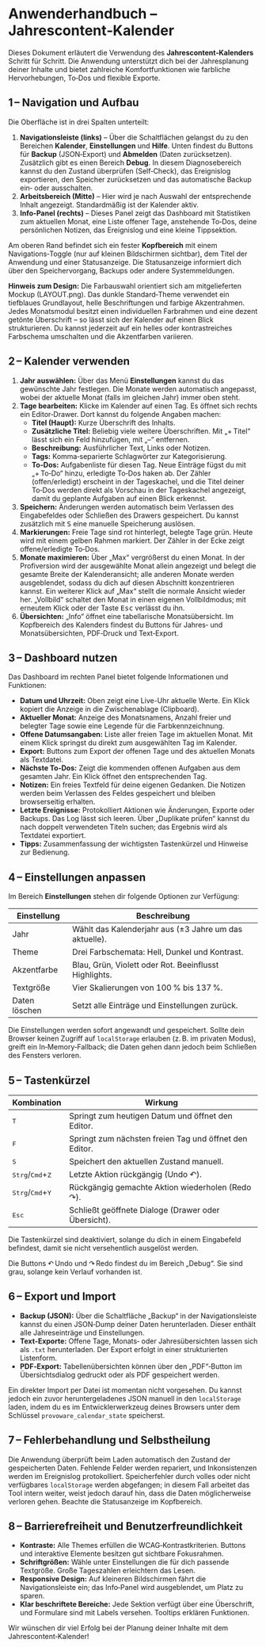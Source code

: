 # Anwenderhandbuch – Jahrescontent‑Kalender

Dieses Dokument erläutert die Verwendung des **Jahrescontent‑Kalenders** Schritt für Schritt. Die Anwendung unterstützt dich bei der Jahresplanung deiner Inhalte und bietet zahlreiche Komfortfunktionen wie farbliche Hervorhebungen, To‑Dos und flexible Exporte.

## 1 – Navigation und Aufbau

Die Oberfläche ist in drei Spalten unterteilt:

1. **Navigationsleiste (links)** – Über die Schaltflächen gelangst du zu den Bereichen **Kalender**, **Einstellungen** und **Hilfe**. Unten findest du Buttons für **Backup** (JSON‑Export) und **Abmelden** (Daten zurücksetzen).
   Zusätzlich gibt es einen Bereich **Debug**. In diesem Diagnosebereich kannst du den Zustand überprüfen (Self‑Check), das Ereignislog exportieren, den Speicher zurücksetzen und das automatische Backup ein‑ oder ausschalten.
2. **Arbeitsbereich (Mitte)** – Hier wird je nach Auswahl der entsprechende Inhalt angezeigt. Standardmäßig ist der Kalender aktiv.
3. **Info‑Panel (rechts)** – Dieses Panel zeigt das Dashboard mit Statistiken zum aktuellen Monat, eine Liste offener Tage, anstehende To‑Dos, deine persönlichen Notizen, das Ereignislog und eine kleine Tippsektion.

Am oberen Rand befindet sich ein fester **Kopfbereich** mit einem Navigations‑Toggle (nur auf kleinen Bildschirmen sichtbar), dem Titel der Anwendung und einer Statusanzeige. Die Statusanzeige informiert dich über den Speichervorgang, Backups oder andere Systemmeldungen.

**Hinweis zum Design:** Die Farbauswahl orientiert sich am mitgelieferten Mockup (LAYOUT.png). Das dunkle Standard‑Theme verwendet ein tiefblaues Grundlayout, helle Beschriftungen und farbige Akzentrahmen. Jedes Monatsmodul besitzt einen individuellen Farbrahmen und eine dezent getönte Überschrift – so lässt sich der Kalender auf einen Blick strukturieren. Du kannst jederzeit auf ein helles oder kontrastreiches Farbschema umschalten und die Akzentfarben variieren.

## 2 – Kalender verwenden

1. **Jahr auswählen:** Über das Menü **Einstellungen** kannst du das gewünschte Jahr festlegen. Die Monate werden automatisch angepasst, wobei der aktuelle Monat (falls im gleichen Jahr) immer oben steht.
2. **Tage bearbeiten:** Klicke im Kalender auf einen Tag. Es öffnet sich rechts ein Editor‑Drawer. Dort kannst du folgende Angaben machen:
   - **Titel (Haupt):** Kurze Überschrift des Inhalts.
   - **Zusätzliche Titel:** Beliebig viele weitere Überschriften. Mit „+ Titel“ lässt sich ein Feld hinzufügen, mit „–“ entfernen.
   - **Beschreibung:** Ausführlicher Text, Links oder Notizen.
   - **Tags:** Komma‑separierte Schlagwörter zur Kategorisierung.
   - **To‑Dos:** Aufgabenliste für diesen Tag. Neue Einträge fügst du mit „+ To‑Do“ hinzu, erledigte To‑Dos haken ab. Der Zähler (offen/erledigt) erscheint in der Tageskachel, und die Titel deiner To‑Dos werden direkt als Vorschau in der Tageskachel angezeigt, damit du geplante Aufgaben auf einen Blick erkennst.
3. **Speichern:** Änderungen werden automatisch beim Verlassen des Eingabefeldes oder Schließen des Drawers gespeichert. Du kannst zusätzlich mit <kbd>S</kbd> eine manuelle Speicherung auslösen.
4. **Markierungen:** Freie Tage sind rot hinterlegt, belegte Tage grün. Heute wird mit einem gelben Rahmen markiert. Der Zähler in der Ecke zeigt offene/erledigte To‑Dos.
5. **Monate maximieren:** Über „Max“ vergrößerst du einen Monat. In der Profiversion wird der ausgewählte Monat allein angezeigt und belegt die gesamte Breite der Kalenderansicht; alle anderen Monate werden ausgeblendet, sodass du dich auf diesen Abschnitt konzentrieren kannst. Ein weiterer Klick auf „Max“ stellt die normale Ansicht wieder her. „Vollbild“ schaltet den Monat in einen eigenen Vollbildmodus; mit erneutem Klick oder der Taste <kbd>Esc</kbd> verlässt du ihn.
6. **Übersichten:** „Info“ öffnet eine tabellarische Monatsübersicht. Im Kopfbereich des Kalenders findest du Buttons für Jahres‑ und Monatsübersichten, PDF‑Druck und Text‑Export.

## 3 – Dashboard nutzen

Das Dashboard im rechten Panel bietet folgende Informationen und Funktionen:

* **Datum und Uhrzeit:** Oben zeigt eine Live-Uhr aktuelle Werte. Ein Klick kopiert die Anzeige in die Zwischenablage (Clipboard).
* **Aktueller Monat:** Anzeige des Monatsnamens, Anzahl freier und belegter Tage sowie eine Legende für die Farbkennzeichnung.
* **Offene Datumsangaben:** Liste aller freien Tage im aktuellen Monat. Mit einem Klick springst du direkt zum ausgewählten Tag im Kalender.
* **Export:** Buttons zum Export der offenen Tage und des aktuellen Monats als Textdatei.
* **Nächste To‑Dos:** Zeigt die kommenden offenen Aufgaben aus dem gesamten Jahr. Ein Klick öffnet den entsprechenden Tag.
* **Notizen:** Ein freies Textfeld für deine eigenen Gedanken. Die Notizen werden beim Verlassen des Feldes gespeichert und bleiben browserseitig erhalten.
* **Letzte Ereignisse:** Protokolliert Aktionen wie Änderungen, Exporte oder Backups. Das Log lässt sich leeren. Über „Duplikate prüfen“ kannst du nach doppelt verwendeten Titeln suchen; das Ergebnis wird als Textdatei exportiert.
* **Tipps:** Zusammenfassung der wichtigsten Tastenkürzel und Hinweise zur Bedienung.

## 4 – Einstellungen anpassen

Im Bereich **Einstellungen** stehen dir folgende Optionen zur Verfügung:

| Einstellung      | Beschreibung                                          |
|-----------------|--------------------------------------------------------|
| Jahr            | Wählt das Kalenderjahr aus (±3 Jahre um das aktuelle).|
| Theme           | Drei Farbschemata: Hell, Dunkel und Kontrast.         |
| Akzentfarbe     | Blau, Grün, Violett oder Rot. Beeinflusst Highlights. |
| Textgröße       | Vier Skalierungen von 100 % bis 137 %.                 |
| Daten löschen   | Setzt alle Einträge und Einstellungen zurück.         |

Die Einstellungen werden sofort angewandt und gespeichert. Sollte dein Browser keinen Zugriff auf `localStorage` erlauben (z. B. im privaten Modus), greift ein In‑Memory‑Fallback; die Daten gehen dann jedoch beim Schließen des Fensters verloren.

## 5 – Tastenkürzel

| Kombination | Wirkung                                                 |
|-------------|---------------------------------------------------------|
| <kbd>T</kbd> | Springt zum heutigen Datum und öffnet den Editor.        |
| <kbd>F</kbd> | Springt zum nächsten freien Tag und öffnet den Editor.    |
| <kbd>S</kbd> | Speichert den aktuellen Zustand manuell.                 |
| <kbd>Strg</kbd>/<kbd>Cmd</kbd>+<kbd>Z</kbd> | Letzte Aktion rückgängig (Undo ↶). |
| <kbd>Strg</kbd>/<kbd>Cmd</kbd>+<kbd>Y</kbd> | Rückgängig gemachte Aktion wiederholen (Redo ↷). |
| <kbd>Esc</kbd> | Schließt geöffnete Dialoge (Drawer oder Übersicht).      |

Die Tastenkürzel sind deaktiviert, solange du dich in einem Eingabefeld befindest, damit sie nicht versehentlich ausgelöst werden.

Die Buttons ↶ Undo und ↷ Redo findest du im Bereich „Debug“. Sie sind grau, solange kein Verlauf vorhanden ist.

## 6 – Export und Import

* **Backup (JSON):** Über die Schaltfläche „Backup“ in der Navigationsleiste kannst du einen JSON‑Dump deiner Daten herunterladen. Dieser enthält alle Jahreseinträge und Einstellungen.
* **Text‑Exporte:** Offene Tage, Monats‑ oder Jahresübersichten lassen sich als `.txt` herunterladen. Der Export erfolgt in einer strukturierten Listenform.
* **PDF‑Export:** Tabellenübersichten können über den „PDF“‑Button im Übersichtsdialog gedruckt oder als PDF gespeichert werden.

Ein direkter Import per Datei ist momentan nicht vorgesehen. Du kannst jedoch ein zuvor heruntergeladenes JSON manuell in den `localStorage` laden, indem du es im Entwicklerwerkzeug deines Browsers unter dem Schlüssel `provoware_calendar_state` speicherst.

## 7 – Fehlerbehandlung und Selbstheilung

Die Anwendung überprüft beim Laden automatisch den Zustand der gespeicherten Daten. Fehlende Felder werden repariert, und Inkonsistenzen werden im Ereignislog protokolliert. Speicherfehler durch volles oder nicht verfügbares `localStorage` werden abgefangen; in diesem Fall arbeitet das Tool intern weiter, weist jedoch darauf hin, dass die Daten möglicherweise verloren gehen. Beachte die Statusanzeige im Kopfbereich.

## 8 – Barrierefreiheit und Benutzerfreundlichkeit

* **Kontraste:** Alle Themes erfüllen die WCAG‑Kontrastkriterien. Buttons und interaktive Elemente besitzen gut sichtbare Fokusrahmen.
* **Schriftgrößen:** Wähle unter Einstellungen die für dich passende Textgröße. Große Tageszahlen erleichtern das Lesen.
* **Responsive Design:** Auf kleineren Bildschirmen fährt die Navigationsleiste ein; das Info‑Panel wird ausgeblendet, um Platz zu sparen.
* **Klar beschriftete Bereiche:** Jede Sektion verfügt über eine Überschrift, und Formulare sind mit Labels versehen. Tooltips erklären Funktionen.

Wir wünschen dir viel Erfolg bei der Planung deiner Inhalte mit dem Jahrescontent‑Kalender!